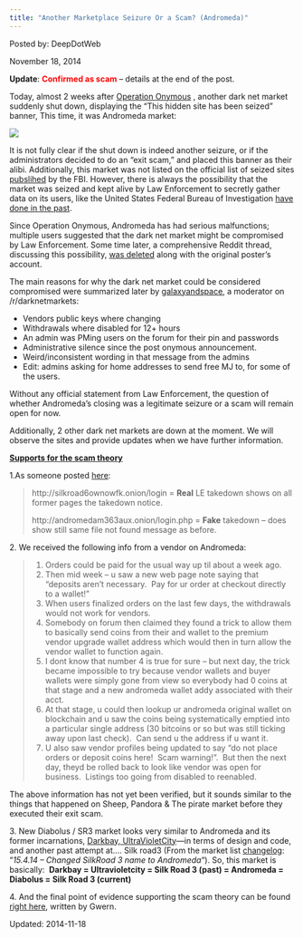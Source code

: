 ```yaml
---
title: "Another Marketplace Seizure Or a Scam? (Andromeda)"
---
```


Posted by: DeepDotWeb

<span>November 18, 2014</span>

<p><strong>Update</strong>: <span style="color: #ff0000;"><strong>Confirmed as scam</strong></span> – details at the end of the post.</p>
<p>Today, almost 2 weeks after <a href="tag/operation-onymous/">Operation Onymous</a> , another dark net market suddenly shut down, displaying the “This hidden site has been seized” banner, This time, it was Andromeda market:</p>
<img src="https://info-gir.github.io/deepdotweb/imgs/2014/11/andromeda.png" />

<p>It is not fully clear if the shut down is indeed another seizure, or if the administrators decided to do an “exit scam,” and placed this banner as their alibi. Additionally, this market was not listed on the official list of seized sites <a href="https://www.scribd.com/doc/246222731/Operation-Onymous-Dark-Markets-Seizure-Forfeiture-Complaint">pubslihed</a> by the FBI. However, there is always the possibility that the market was seized and kept alive by Law Enforcement to secretly gather data on its users, like the United States Federal Bureau of Investigation <a href="http://mashable.com/2013/05/29/fbi-child-porn-website-sting-operation/">have done in the past</a>.</p>
<p>Since Operation Onymous, Andromeda has had serious malfunctions; multiple users suggested that the dark net market might be compromised by Law Enforcement. Some time later, a comprehensive Reddit thread, discussing this possibility, <a href="http://www.reddit.com/r/DarkNetMarkets/comments/2mgxm6/andromeda_market_potentially_compromised_by_le/">was deleted</a> along with the original poster&#8217;s account.</p>
<p>The main reasons for why the dark net market could be considered compromised were summarized later by <a href="https://www.reddit.com/r/DarkNetMarkets/comments/2mi66x/andromeda/cm4ge86">galaxyandspace</a>, a moderator on /r/darknetmarkets:</p>
<ul>
<li>Vendors public keys where changing</li>
<li>Withdrawals where disabled for 12+ hours</li>
<li>An admin was PMing users on the forum for their pin and passwords</li>
<li>Administrative silence since the post onymous announcement.</li>
<li>Weird/inconsistent wording in that message from the admins</li>
<li>Edit: admins asking for home addresses to send free MJ to, for some of the users.</li>
</ul>
<p>Without any official statement from Law Enforcement, the question of whether Andromeda&#8217;s closing was a legitimate seizure or a scam will remain open for now.</p>
<p>Additionally, 2 other dark net markets are down at the moment. We will observe the sites and provide updates when we have further information.</p>
<p><span style="text-decoration: underline;"><strong>Supports for the scam theory</strong></span></p>
<p>1.As someone posted <a href="http://www.reddit.com/r/DarkNetMarkets/comments/2modbl/andromeda_seized_today/cm67moz">here</a>:</p>
<blockquote><p>http://silkroad6ownowfk.onion/login = <strong>Real</strong> LE takedown shows on all former pages the takedown notice.</p>
<p>http://andromedam363aux.onion/login.php = <strong>Fake</strong> takedown &#8211; does show still same file not found message as before.</p></blockquote>
<p>2. We received the following info from a vendor on Andromeda:</p>
<blockquote>
<ol>
<li>Orders could be paid for the usual way up til about a week ago.</li>
<li>Then mid week &#8211; u saw a new web page note saying that &#8220;deposits aren&#8217;t necessary.  Pay for ur order at checkout directly to a wallet!&#8221;</li>
<li>When users finalized orders on the last few days, the withdrawals would not work for vendors.</li>
<li>Somebody on forum then claimed they found a trick to allow them to basically send coins from their and wallet to the premium vendor upgrade wallet address which would then in turn allow the vendor wallet to function again.</li>
<li>I dont know that number 4 is true for sure &#8211; but next day, the trick became impossible to try because vendor wallets and buyer wallets were simply gone from view so everybody had 0 coins at that stage and a new andromeda wallet addy associated with their acct.</li>
<li>At that stage, u could then lookup ur andromeda original wallet on blockchain and u saw the coins being systematically emptied into a particular single address (30 bitcoins or so but was still ticking away upon last check).  Can send u the address if u want it.</li>
<li>U also saw vendor profiles being updated to say &#8220;do not place orders or deposit coins here!  Scam warning!&#8221;.  But then the next day, theyd be rolled back to look like vendor was open for business.  Listings too going from disabled to reenabled.</li>
</ol>
</blockquote>
<p>The above information has not yet been verified, but it sounds similar to the things that happened on Sheep, Pandora &amp; The pirate market before they executed their exit scam.</p>
<p>3. New Diabolus / SR3 market looks very similar to Andromeda and its former incarnations, <a href="/2014/05/01/marketplace-merge-darkbay-andromeda/">Darkbay, UltraVioletCity</a>—in terms of design and code, and another past attempt at…. Silk road3 (From the market list <a href="hidden-marketplace-list-changelog/">changelog</a>: “<em>15.4.14 – Changed SilkRoad 3 name to Andromeda</em>“). So, this market is basically:  <strong>Darkbay = Ultravioletcity = Silk Road 3 (past) = Andromeda = Diabolus = Silk Road 3 (current)</strong></p>
<p>4. And the final point of evidence supporting the scam theory can be found <a href="http://www.reddit.com/r/DarkNetMarkets/comments/2modbl/andromeda_seized_today/cm6apbu">right here</a>, written by Gwern.</p>

Updated: 2014-11-18
    
